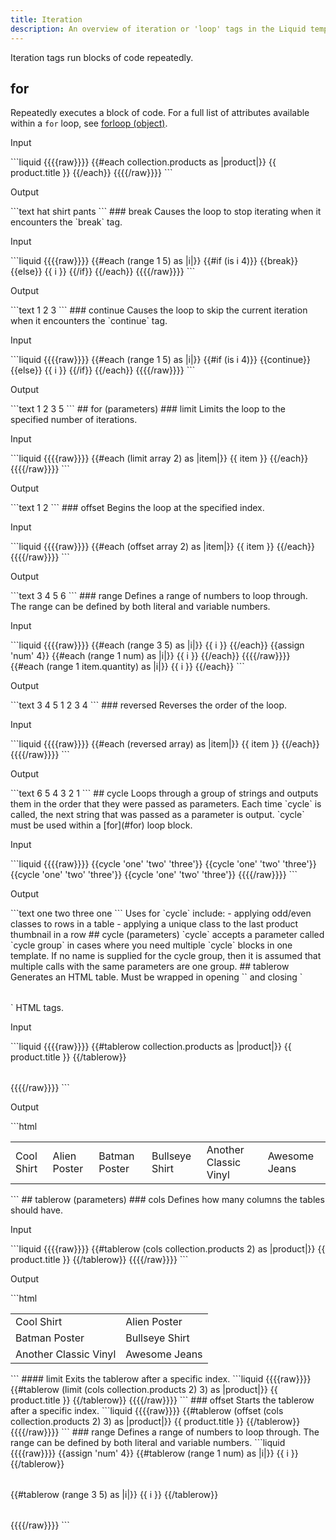```yaml
---
title: Iteration
description: An overview of iteration or 'loop' tags in the Liquid template language.
---
```

Iteration tags run blocks of code repeatedly.
## for
Repeatedly executes a block of code. For a full list of attributes available within a `for` loop, see [forloop (object)](https://docs.shopify.com/themes/liquid/objects/for-loops).
<p class="code-label">Input</p>
```liquid
{{{{raw}}}}
  {{#each collection.products as |product|}}
    {{ product.title }}
  {{/each}}
{{{{/raw}}}}
```
<p class="code-label">Output</p>
```text
hat shirt pants
```
### break
Causes the loop to stop iterating when it encounters the `break` tag.
<p class="code-label">Input</p>
```liquid
{{{{raw}}}}
{{#each (range 1 5) as |i|}}
  {{#if (is i 4)}}
    {{break}}
  {{else}}
    {{ i }}
  {{/if}}
{{/each}}
{{{{/raw}}}}
```
<p class="code-label">Output</p>
```text
1 2 3
```
### continue
Causes the loop to skip the current iteration when it encounters the `continue` tag.
<p class="code-label">Input</p>
```liquid
{{{{raw}}}}
{{#each (range 1 5) as |i|}}
  {{#if (is i 4)}}
    {{continue}}
  {{else}}
    {{ i }}
  {{/if}}
{{/each}}
{{{{/raw}}}}
```
<p class="code-label">Output</p>
```text
1 2 3   5
```
## for (parameters)
### limit
Limits the loop to the specified number of iterations.
<p class="code-label">Input</p>
```liquid
{{{{raw}}}}
<!-- if array = [1,2,3,4,5,6] -->
{{#each (limit array 2) as |item|}}
  {{ item }}
{{/each}}
{{{{/raw}}}}
```
<p class="code-label">Output</p>
```text
1 2
```
### offset
Begins the loop at the specified index.
<p class="code-label">Input</p>
```liquid
{{{{raw}}}}
<!-- if array = [1,2,3,4,5,6] -->
{{#each (offset array 2) as |item|}}
  {{ item }}
{{/each}}
{{{{/raw}}}}
```
<p class="code-label">Output</p>
```text
3 4 5 6
```
### range
Defines a range of numbers to loop through. The range can be defined by both literal and variable numbers.
<p class="code-label">Input</p>
```liquid
{{{{raw}}}}
{{#each (range 3 5) as |i|}}
  {{ i }}
{{/each}}
{{assign 'num' 4}}
{{#each (range 1 num) as |i|}}
  {{ i }}
{{/each}}
{{{{/raw}}}}
{{#each (range 1 item.quantity) as |i|}}
  {{ i }}
{{/each}}
```
<p class="code-label">Output</p>
```text
3 4 5
1 2 3 4
```
### reversed
Reverses the order of the loop.
<p class="code-label">Input</p>
```liquid
{{{{raw}}}}
<!-- if array = [1,2,3,4,5,6] -->
{{#each (reversed array) as |item|}}
  {{ item }}
{{/each}}
{{{{/raw}}}}
```
<p class="code-label">Output</p>
```text
6 5 4 3 2 1
```
## cycle
Loops through a group of strings and outputs them in the order that they were passed as parameters. Each time `cycle` is called, the next string that was passed as a parameter is output.
`cycle` must be used within a [for](#for) loop block.
<p class="code-label">Input</p>
```liquid
{{{{raw}}}}
{{cycle 'one' 'two' 'three'}}
{{cycle 'one' 'two' 'three'}}
{{cycle 'one' 'two' 'three'}}
{{cycle 'one' 'two' 'three'}}
{{{{/raw}}}}
```
<p class="code-label">Output</p>
```text
one
two
three
one
```
Uses for `cycle` include:
-   applying odd/even classes to rows in a table
-   applying a unique class to the last product thumbnail in a row
## cycle (parameters)
`cycle` accepts a parameter called `cycle group` in cases where you need multiple `cycle` blocks in one template. If no name is supplied for the cycle group, then it is assumed that multiple calls with the same parameters are one group.
## tablerow
Generates an HTML table. Must be wrapped in opening `<table>` and closing `</table>` HTML tags.
<p class="code-label">Input</p>
```liquid
{{{{raw}}}}
<table>
{{#tablerow collection.products as |product|}}
  {{ product.title }}
{{/tablerow}}
</table>
{{{{/raw}}}}
```
<p class="code-label">Output</p>
```html
<table>
  <tr class="row1">
    <td class="col1">
      Cool Shirt
    </td>
    <td class="col2">
      Alien Poster
    </td>
    <td class="col3">
      Batman Poster
    </td>
    <td class="col4">
      Bullseye Shirt
    </td>
    <td class="col5">
      Another Classic Vinyl
    </td>
    <td class="col6">
      Awesome Jeans
    </td>
  </tr>
</table>
```
## tablerow (parameters)
### cols
Defines how many columns the tables should have.
<p class="code-label">Input</p>
```liquid
{{{{raw}}}}
{{#tablerow (cols collection.products 2) as |product|}}
  {{ product.title }}
{{/tablerow}}
{{{{/raw}}}}
```
<p class="code-label">Output</p>
```html
<table>
  <tr class="row1">
    <td class="col1">
      Cool Shirt
    </td>
    <td class="col2">
      Alien Poster
    </td>
  </tr>
  <tr class="row2">
    <td class="col1">
      Batman Poster
    </td>
    <td class="col2">
      Bullseye Shirt
    </td>
  </tr>
  <tr class="row3">
    <td class="col1">
      Another Classic Vinyl
    </td>
    <td class="col2">
      Awesome Jeans
    </td>
  </tr>
</table>
```
#### limit
Exits the tablerow after a specific index.
```liquid
{{{{raw}}}}
{{#tablerow (limit (cols collection.products 2) 3) as |product|}}
  {{ product.title }}
{{/tablerow}}
{{{{/raw}}}}
```
### offset
Starts the tablerow after a specific index.
```liquid
{{{{raw}}}}
{{#tablerow (offset (cols collection.products 2) 3) as |product|}}
  {{ product.title }}
{{/tablerow}}
{{{{/raw}}}}
```
### range
Defines a range of numbers to loop through. The range can be defined by both literal and variable numbers.
```liquid
{{{{raw}}}}
<!--variable number example-->
{{assign 'num' 4}}
<table>
{{#tablerow (range 1 num) as |i|}}
  {{ i }}
{{/tablerow}}
</table>
<!--literal number example-->
<table>
{{#tablerow (range 3 5) as |i|}}
  {{ i }}
{{/tablerow}}
</table>
{{{{/raw}}}}
```